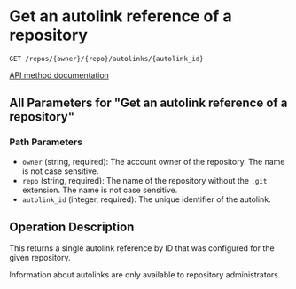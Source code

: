 # Get an autolink reference of a repository

`GET /repos/{owner}/{repo}/autolinks/{autolink_id}`

[API method documentation](https://docs.github.com/rest/repos/autolinks#get-an-autolink-reference-of-a-repository)

## All Parameters for "Get an autolink reference of a repository"

### Path Parameters

- `owner` (string, required): The account owner of the repository. The name is not case sensitive.
- `repo` (string, required): The name of the repository without the `.git` extension. The name is not case sensitive.
- `autolink_id` (integer, required): The unique identifier of the autolink.

## Operation Description

This returns a single autolink reference by ID that was configured for the given repository.

Information about autolinks are only available to repository administrators.
